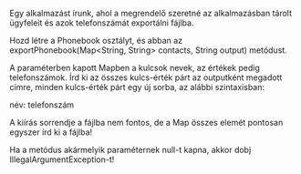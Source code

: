 Egy alkalmazást írunk, ahol a megrendelő szeretné az alkalmazásban tárolt ügyfeleit és azok telefonszámát exportálni fájlba.

Hozd létre a Phonebook osztályt, és abban az exportPhonebook(Map<String, String> contacts, String output) metódust.

A paraméterben kapott Mapben a kulcsok nevek, az értékek pedig telefonszámok. Írd ki az összes kulcs-érték párt az outputként megadott címre, minden kulcs-érték párt egy új sorba, az alábbi szintaxisban:

név: telefonszám

A kiírás sorrendje a fájlba nem fontos, de a Map összes elemét pontosan egyszer írd ki a fájlba!

Ha a metódus akármelyik paraméternek null-t kapna, akkor dobj IllegalArgumentException-t!